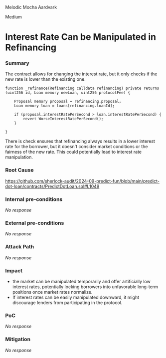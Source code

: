 Melodic Mocha Aardvark

Medium

# Interest Rate Can be  Manipulated  in Refinancing

### Summary

 The contract allows for changing the interest rate, but it only checks if the new rate is lower than the existing one.
```solidity 
function _refinance(Refinancing calldata refinancing) private returns (uint256 id, Loan memory newLoan, uint256 protocolFee) {

    Proposal memory proposal = refinancing.proposal;
    Loan memory loan = loans[refinancing.loanId];

    if (proposal.interestRatePerSecond > loan.interestRatePerSecond) {
        revert WorseInterestRatePerSecond();
    }

}
```
There is  check ensures that refinancing always results in a lower interest rate for the borrower, but it doesn't consider market conditions or the fairness of the new rate. This could potentially lead to interest rate manipulation.

### Root Cause

https://github.com/sherlock-audit/2024-09-predict-fun/blob/main/predict-dot-loan/contracts/PredictDotLoan.sol#L1049

### Internal pre-conditions

_No response_

### External pre-conditions

_No response_

### Attack Path

_No response_

### Impact

-   the market can be manipulated temporarily and offer artificially low interest rates, potentially locking borrowers into unfavorable long-term positions once market rates normalize.
- If interest rates can be easily manipulated downward, it might discourage lenders from participating in the protocol.

### PoC

_No response_

### Mitigation

_No response_